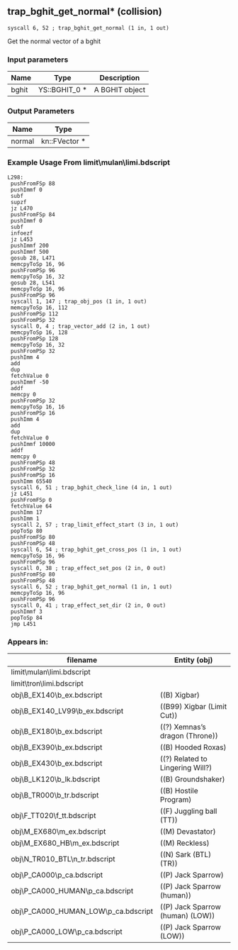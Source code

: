 ## trap_bghit_get_normal* (collision)

`syscall 6, 52 ; trap_bghit_get_normal (1 in, 1 out)`

Get the normal vector of a bghit

### Input parameters
| Name | Type | Description
|------|------|------------
| bghit   | YS::BGHIT_0 *   | A BGHIT object


### Output Parameters
| Name | Type
|------|-----
| normal   | kn::FVector *   
### Example Usage From limit\mulan\limi.bdscript
```plaintext
L298:
 pushFromFSp 88
 pushImmf 0
 subf 
 supzf 
 jz L470
 pushFromFSp 84
 pushImmf 0
 subf 
 infoezf 
 jz L453
 pushImmf 200
 pushImmf 500
 gosub 28, L471
 memcpyToSp 16, 96
 pushFromPSp 96
 memcpyToSp 16, 32
 gosub 28, L541
 memcpyToSp 16, 96
 pushFromPSp 96
 syscall 1, 147 ; trap_obj_pos (1 in, 1 out)
 memcpyToSp 16, 112
 pushFromPSp 112
 pushFromPSp 32
 syscall 0, 4 ; trap_vector_add (2 in, 1 out)
 memcpyToSp 16, 128
 pushFromPSp 128
 memcpyToSp 16, 32
 pushFromPSp 32
 pushImm 4
 add 
 dup 
 fetchValue 0
 pushImmf -50
 addf 
 memcpy 0
 pushFromPSp 32
 memcpyToSp 16, 16
 pushFromPSp 16
 pushImm 4
 add 
 dup 
 fetchValue 0
 pushImmf 10000
 addf 
 memcpy 0
 pushFromPSp 48
 pushFromPSp 32
 pushFromPSp 16
 pushImm 65540
 syscall 6, 51 ; trap_bghit_check_line (4 in, 1 out)
 jz L451
 pushFromFSp 0
 fetchValue 64
 pushImm 17
 pushImm 1
 syscall 2, 57 ; trap_limit_effect_start (3 in, 1 out)
 popToSp 80
 pushFromFSp 80
 pushFromPSp 48
 syscall 6, 54 ; trap_bghit_get_cross_pos (1 in, 1 out)
 memcpyToSp 16, 96
 pushFromPSp 96
 syscall 0, 38 ; trap_effect_set_pos (2 in, 0 out)
 pushFromFSp 80
 pushFromPSp 48
 syscall 6, 52 ; trap_bghit_get_normal (1 in, 1 out)
 memcpyToSp 16, 96
 pushFromPSp 96
 syscall 0, 41 ; trap_effect_set_dir (2 in, 0 out)
 pushImmf 3
 popToSp 84
 jmp L451
```


### Appears in:
| filename | Entity (obj)
|----------|-------------
| limit\mulan\limi.bdscript       |           
| limit\tron\limi.bdscript       |           
| obj\B_EX140\b_ex.bdscript       | ((B) Xigbar)          
| obj\B_EX140_LV99\b_ex.bdscript       | ((B99) Xigbar (Limit Cut))          
| obj\B_EX180\b_ex.bdscript       | ((?) Xemnas’s dragon (Throne))          
| obj\B_EX390\b_ex.bdscript       | ((B) Hooded Roxas)          
| obj\B_EX430\b_ex.bdscript       | ((?) Related to Lingering Will?)          
| obj\B_LK120\b_lk.bdscript       | ((B) Groundshaker)          
| obj\B_TR000\b_tr.bdscript       | ((B) Hostile Program)          
| obj\F_TT020\f_tt.bdscript       | ((F) Juggling ball (TT))          
| obj\M_EX680\m_ex.bdscript       | ((M) Devastator)          
| obj\M_EX680_HB\m_ex.bdscript       | ((M) Reckless)          
| obj\N_TR010_BTL\n_tr.bdscript       | ((N) Sark (BTL) (TR))          
| obj\P_CA000\p_ca.bdscript       | ((P) Jack Sparrow)          
| obj\P_CA000_HUMAN\p_ca.bdscript       | ((P) Jack Sparrow (human))          
| obj\P_CA000_HUMAN_LOW\p_ca.bdscript       | ((P) Jack Sparrow (human) (LOW))          
| obj\P_CA000_LOW\p_ca.bdscript       | ((P) Jack Sparrow (LOW))          



